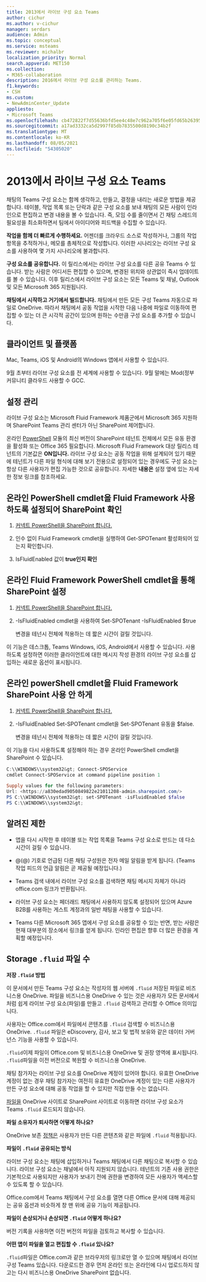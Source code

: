 ```yaml
---
title: 2013에서 라이브 구성 요소 Teams
author: cichur
ms.author: v-cichur
manager: serdars
audience: Admin
ms.topic: conceptual
ms.service: msteams
ms.reviewer: michalbr
localization_priority: Normal
search.appverid: MET150
ms.collection:
- M365-collaboration
description: 2016에서 라이브 구성 요소를 관리하는 Teams.
f1.keywords:
- CSH
ms.custom:
- NewAdminCenter_Update
appliesto:
- Microsoft Teams
ms.openlocfilehash: cb472822f7d55636bfd5ee4c48e7c962a705f6e05fd65b263952895040d69f7c
ms.sourcegitcommit: a17ad3332ca5d2997f85db7835500d8190c34b2f
ms.translationtype: MT
ms.contentlocale: ko-KR
ms.lasthandoff: 08/05/2021
ms.locfileid: "54305020"
---
```

# <a name="manage-live-components-in-teams"></a>2013에서 라이브 구성 요소 Teams

채팅의 Teams 구성 요소는 함께 생각하고, 만들고, 결정을 내리는 새로운 방법을 제공합니다. 테이블, 작업 목록 또는 단락과 같은 구성 요소를 보내 채팅의 모든 사람이 인라인으로 편집하고 변경 내용을 볼 수 있습니다. 즉, 모임 수를 줄이면서 긴 채팅 스레드의 필요성을 최소화하면서 팀에서 아이디어와 피드백을 수집할 수 있습니다.

**작업을 함께 더 빠르게 수행하세요.** 어젠더를 크라우드 소스로 작성하거나, 그룹의 작업 항목을 추적하거나, 메모를 총체적으로 작성합니다. 이러한 시나리오는 라이브 구성 요소를 사용하여 몇 가지 시나리오에 불과합니다.

**구성 요소를 공유합니다.** 이 릴리스에서는 라이브 구성 요소를 다른 공유 Teams 수 있습니다. 받는 사람은 어디서든 편집할 수 있으며, 변경된 위치와 상관없이 즉시 업데이트를 볼 수 있습니다. 이후 릴리스에서 라이브 구성 요소는 모든 Teams 및 채널, Outlook 및 모든 Microsoft 365 지원됩니다.

**채팅에서 시작하고 거기에서 빌드합니다.** 채팅에서 만든 모든 구성 Teams 자동으로 파일로 OneDrive. 따라서 채팅에서 공동 작업을 시작한 다음 나중에 파일로 이동하여 편집할 수 있는 더 큰 시각적 공간이 있으며 원하는 수만큼 구성 요소를 추가할 수 있습니다.

## <a name="clients-and-platforms"></a>클라이언트 및 플랫폼

Mac, Teams, iOS 및 Android의 Windows 앱에서 사용할 수 있습니다.

9월 초부터 라이브 구성 요소를 전 세계에 사용할 수 있습니다. 9월 말에는 Mod(정부 커뮤니티 클라우드 사용할 수 GCC.

## <a name="settings-management"></a>설정 관리

라이브 구성 요소는 Microsoft Fluid Framework 제품군에서 Microsoft 365 지원하며 SharePoint Teams 관리 센터가 아닌 SharePoint 제어합니다.

온라인 [PowerShell](/office365/enterprise/powershell/manage-sharepoint-online-with-office-365-powershell) 모듈의 최신 버전이 SharePoint 테넌트 전체에서 모든 유동 환경을 활성화 또는 Office 365 필요합니다. Microsoft Fluid Framework 대상 릴리스 테넌트의 기본값은 **ON입니다.** 라이브 구성 요소는 공동 작업을 위해 설계되어 있기 때문에 테넌트가 다른 파일 형식에 대해 보기 전용으로 설정되어 있는 경우에도 구성 요소는 항상 다른 사용자가 편집 가능한 것으로 공유합니다. 자세한 **내용은** 설정 옆에 있는 자세한 정보 링크를 참조하세요.

## <a name="checking-if-the-fluid-framework-is-enabled-through-the-sharepoint-online-powershell-cmdlet"></a>온라인 PowerShell cmdlet을 Fluid Framework 사용하도록 설정되어 SharePoint 확인

1. [커넥트 PowerShell을 SharePoint 합니다.](/powershell/sharepoint/sharepoint-online/connect-sharepoint-online?view=sharepoint-ps#to-connect-with-a-user-name-and-password) 

2. 인수 없이 Fluid Framework cmdlet을 실행하여 Get-SPOTenant 활성화되어 있는지 확인합니다.

3. IsFluidEnabled 값이 **true인지 확인**

## <a name="enabling-the-fluid-framework-through-the-sharepoint-online-powershell-cmdlet"></a>온라인 Fluid Framework PowerShell cmdlet을 통해 SharePoint 설정 

1. [커넥트 PowerShell을 SharePoint 합니다.](/powershell/sharepoint/sharepoint-online/connect-sharepoint-online?view=sharepoint-ps#to-connect-with-a-user-name-and-password) 

2. -IsFluidEnabled cmdlet을 사용하여 Set-SPOTenant -IsFluidEnabled $true 
   
   변경을 테넌시 전체에 적용하는 데 짧은 시간이 걸릴 것입니다. 

이 기능은 데스크톱, Teams Windows, iOS, Android에서 사용할 수 있습니다. 사용하도록 설정하면 이러한 클라이언트에 대한 메시지 작성 환경의 라이브 구성 요소를 삽입하는 새로운 옵션이 표시됩니다.

## <a name="disabling-fluid-framework-through-sharepoint-online-powershell-cmdlet"></a>온라인 powerShell cmdlet을 Fluid Framework SharePoint 사용 안 하게

1. [커넥트 PowerShell을 SharePoint 합니다.](/powershell/sharepoint/sharepoint-online/connect-sharepoint-online?view=sharepoint-ps)

2. -IsFluidEnabled Set-SPOTenant cmdlet을 Set-SPOTenant 유동을 $false. 

   변경을 테넌시 전체에 적용하는 데 짧은 시간이 걸릴 것입니다. 

이 기능을 다시 사용하도록 설정해야 하는 경우 온라인 PowerShell cmdlet을 SharePoint 수 있습니다.

```powershell
C:\\WINDOWS\\system32&gt; Connect-SPOService
cmdlet Connect-SPOService at command pipeline position 1

Supply values for the following parameters:
Url: <https://a830edad9050849822e21011208-admin.sharepoint.com/>
PS C:\\WINDOWS\\system32&gt; set-SPOTenant -isFluidEnabled $false
PS C:\\WINDOWS\\system32&gt;
```

## <a name="known-limitations"></a>알려진 제한

- 앱을 다시 시작한 후 테이블 또는 작업 목록을 Teams 구성 요소로 만드는 데 다소 시간이 걸릴 수 있습니다.

- @(@) 기호로 언급된 다른 채팅 구성원은 전자 메일 알림을 받게 됩니다. (Teams 작업 피드의 언급 알림은 곧 제공될 예정입니다.)

- Teams 검색 내에서 라이브 구성 요소를 검색하면 채팅 메시지 자체가 아니라 office.com 링크가 반환됩니다.

- 라이브 구성 요소는 페더래드 채팅에서 사용하지 않도록 설정되어 있으며 Azure B2B를 사용하는 게스트 계정과의 일반 채팅을 사용할 수 있습니다.

- Teams 다른 Microsoft 365 앱에서 구성 요소를 공유할 수 있는 반면, 받는 사람은 현재 대부분의 장소에서 링크를 얻게 됩니다. 인라인 편집은 향후 더 많은 환경을 계획할 예정입니다.

## <a name="storage-of-fluid-files"></a>Storage `.fluid` 파일 수

**저장 `.fluid` 방법**

이 문서에서 만든 Teams 구성 요소는 작성자의 웹 서버에 `.fluid` 저장된 파일로 비즈니스용 OneDrive. 파일을 비즈니스용 OneDrive 수 있는 것은 사용자가 모든 문서에서처럼 쉽게 라이브 구성 요소(파일)를 만들고 `.fluid` 검색하고 관리할 수 Office 의미입니다.

사용자는 Office.com에서 파일에서 콘텐츠를 `.fluid` 검색할 수 비즈니스용 OneDrive.
`.fluid` 파일은 eDiscovery, 감사, 보고 및 법적 보유와 같은 데이터 거버넌스 기능을 사용할 수 있습니다.

`.fluid`이제 파일이 Office.com 및 비즈니스용 OneDrive 및 권장 영역에 표시됩니다.
`.fluid`파일을 이전 버전으로 복원할 수 비즈니스용 OneDrive.

채팅 참가자는 라이브 구성 요소를 OneDrive 계정이 있어야 합니다. 유효한 OneDrive 계정이 없는 경우 채팅 참가자는 여전히 유효한 OneDrive 계정이 있는 다른 사용자가 만든 구성 요소에 대해 공동 작업을 할 수 있지만 직접 만들 수는 없습니다.

[파일을](https://support.microsoft.com/en-us/office/move-files-and-folders-between-onedrive-and-sharepoint-5916f90d-f58a-4bf9-b135-10853f516d0b) OneDrive 사이트로 SharePoint 사이트로 이동하면 라이브 구성 요소가 Teams `.fluid` 로드되지 않습니다.

**파일 소유자가 퇴사하면 어떻게 하나요?**

OneDrive 보존 [정책은](/microsoft-365/compliance/retention-policies-sharepoint?view=o365-worldwide#when-a-user-leaves-the-organization) 사용자가 만든 다른 콘텐츠와 같은 파일에 `.fluid` 적용됩니다.

**파일이 `.fluid` 공유되는 방식**

라이브 구성 요소는 채팅에 삽입하거나 Teams 채팅에서 다른 채팅으로 복사할 수 있습니다. 라이브 구성 요소는 채널에서 아직 지원되지 않습니다. 테넌트의 기존 사용 권한은 기본적으로 사용되지만 사용자가 보내기 전에 권한을 변경하여 모든 사용자가 액세스할 수 있도록 할 수 있습니다.

Office.com에서 Teams 채팅에서 구성 요소를 열면 다른 Office 문서에 대해 제공되는 공유 옵션과 비슷하게 창 맨 위에 공유 기능이 제공됩니다.

**파일이 손상되거나 손상되면 `.fluid` 어떻게 하나요?**

버전 기록을 사용하면 이전 버전의 파일을 검토하고 복사할 수 있습니다.

**어떤 앱이 파일을 열고 편집할 수 `.fluid` 있나요?**

`.fluid`파일은 Office.com과 같은 브라우저의 링크로만 열 수 있으며 채팅에서 라이브 구성 Teams 있습니다. 다운로드한 경우 먼저 온라인 또는 온라인에 다시 업로드하지 않고는 다시 비즈니스용 OneDrive SharePoint 없습니다.

